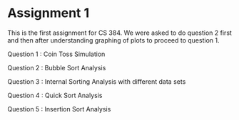 # Assignment 1

This is the first assignment for CS 384. We were asked to do question 2 first and then after understanding graphing of plots to proceed to question 1.

Question 1 : Coin Toss Simulation

Question 2 : Bubble Sort Analysis

Question 3 : Internal Sorting Analysis with different data sets

Question 4 : Quick Sort Analysis

Question 5 : Insertion Sort Analysis
